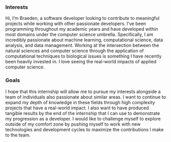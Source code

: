 ### Interests
Hi, I’m Braeden, a software developer looking to contribute to meaningful projects while working with other passionate developers. I’ve been programming throughout my academic years and have developed within most domains under the computer science umbrella. Specifically, I am incredibly passionate about machine learning, computational science, data analysis, and data management. Working at the intersection between the natural sciences and computer science through the application of computational techniques to biological issues is something I have recently been heavily invested in. I love seeing the real-world impacts of applied computer science. 

### Goals
I hope that this internship will allow me to pursue my interests alongside a team of individuals also passionate about similar areas. I want to continue to expand my depth of knowledge in these fields through high complexity projects that have a real-world impact. I also want to have produced tangible results by the end of the internship that I can use to demonstrate my progression as a developer. I would like to challenge myself to explore outside of my comfort zone by pushing myself to work with new technologies and development cycles to maximize the contributions I make to the team. 
